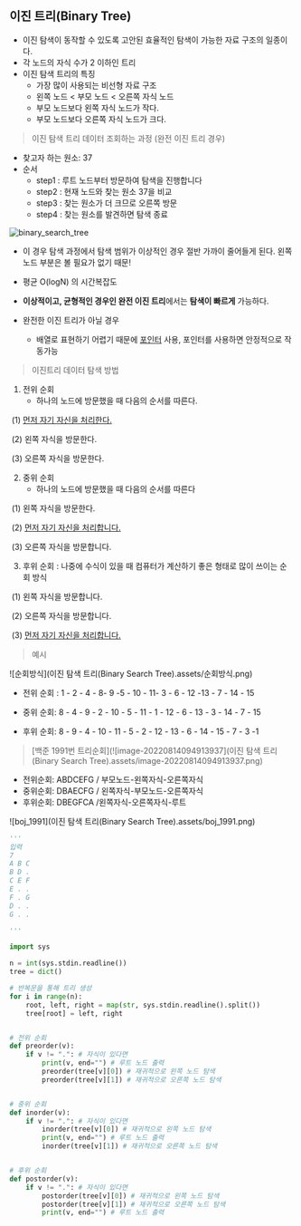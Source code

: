 ## 이진 트리(Binary  Tree)

- 이진 탐색이 동작할 수 있도록 고안된 효율적인 탐색이 가능한 자료 구조의 일종이다.
- 각 노드의 자식 수가 2 이하인 트리 
- 이진 탐색 트리의 특징 
  - 가장 많이 사용되는 비선형 자료 구조 
  - 왼쪽 노드 < 부모 노드 < 오른쪽 자식 노드
  - 부모 노드보다 왼쪽 자식 노드가 작다.
  - 부모 노드보다 오른쪽 자식 노드가 크다.

> 이진 탐색 트리 데이터 조회하는 과정 (완전 이진 트리 경우)

- 찾고자 하는 원소: 37
- 순서
  - step1 : 루트 노드부터 방문하여 탐색을 진행합니다
  - step2 : 현재 노드와 찾는 원소 37을 비교
  - step3 : 찾는 원소가 더 크므로 오른쪽 방문 
  - step4 : 찾는 원소를 발견하면 탐색 종료

![binary_search_tree](C:\Users\heeju\Desktop\ssafy8\CS-Study\heeju\img\binary_search_tree.png)

- 이 경우 탐색 과정에서 탐색 범위가 이상적인 경우 절반 가까이 줄어들게 된다. 왼쪽 노드 부분은 볼 필요가 없기 때문!

- 평균 O(logN) 의 시간복잡도 

- **이상적이고, 균형적인 경우인 완전 이진 트리**에서는 **탐색이 빠르게** 가능하다. 

- 완전한 이진 트리가 아닐 경우

  - 배열로 표현하기 어렵기 때문에 <u>포인터</u> 사용, 포인터를 사용하면 안정적으로 작동가능  

  

> 이진트리 데이터 탐색 방법

1. 전위 순회
   - 하나의 노드에 방문했을 때 다음의 순서를 따른다.

​	(1) <u>먼저 자기 자신을 처리한다.</u>

​	(2) 왼쪽 자식을 방문한다.

​	(3) 오른쪽 자식을 방문한다.

2. 중위 순회
   - 하나의 노드에 방문했을 때 다음의 순서를 따른다

​	(1) 왼쪽 자식을 방문한다.

​	(2) <u>먼저 자기 자신을 처리합니다.</u>

​	(3) 오른쪽 자식을 방문합니다.

3. 후위 순회 : 나중에 수식이 있을 때 컴퓨터가 계산하기 좋은 형태로 많이 쓰이는 순회 방식 

​	(1) 왼쪽 자식을 방문합니다.

​	(2) 오른쪽 자식을 방문합니다.

​	(3) <u>먼저 자기 자신을 처리합니다.</u>

> 예시

![순회방식](이진 탐색 트리(Binary Search Tree).assets/순회방식.png)

- 전위 순회 : 1 - 2 - 4 - 8- 9 -5 - 10 - 11- 3 - 6 - 12 -13 - 7 - 14 - 15

- 중위 순회: 8 - 4 - 9 - 2 - 10 - 5 - 11 - 1 - 12 - 6 - 13 - 3 - 14 - 7 - 15
- 후위 순회: 8 - 9 - 4 - 10 - 11  - 5 - 2 - 12 - 13 - 6 - 14 - 15 - 7 - 3 -1

> [백준 1991번 트리순회](![image-20220814094913937](이진 탐색 트리(Binary Search Tree).assets/image-20220814094913937.png)

- 전위순회: ABDCEFG / 부모노드-왼쪽자식-오른쪽자식
- 중위순회: DBAECFG / 왼쪽자식-부모노드-오른쪽자식
- 후위순회: DBEGFCA /왼쪽자식-오른쪽자식-루트

![boj_1991](이진 탐색 트리(Binary Search Tree).assets/boj_1991.png)

```python
'''
입력
7
A B C
B D .
C E F
E . .
F . G
D . .
G . .

'''

import sys

n = int(sys.stdin.readline())
tree = dict()

# 반복문을 통해 트리 생성
for i in range(n):
    root, left, right = map(str, sys.stdin.readline().split())
    tree[root] = left, right


# 전위 순회
def preorder(v):
    if v != ".": # 자식이 있다면
        print(v, end="") # 루트 노드 출력
        preorder(tree[v][0]) # 재귀적으로 왼쪽 노드 탐색
        preorder(tree[v][1]) # 재귀적으로 오른쪽 노드 탐색


# 중위 순회
def inorder(v):
    if v != ".": # 자식이 있다면
        inorder(tree[v][0]) # 재귀적으로 왼쪽 노드 탐색
        print(v, end="") # 루트 노드 출력
        inorder(tree[v][1]) # 재귀적으로 오른쪽 노드 탐색


# 후위 순회
def postorder(v):
    if v != ".": # 자식이 있다면
        postorder(tree[v][0]) # 재귀적으로 왼쪽 노드 탐색
        postorder(tree[v][1]) # 재귀적으로 오른쪽 노드 탐색
        print(v, end="") # 루트 노드 출력


```

